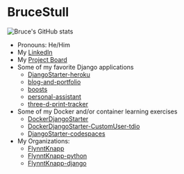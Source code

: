 # BruceStull

![Bruce's GitHub stats](https://github-readme-stats.vercel.app/api?username=brucestull&theme=vue&show_icons=true)

* Pronouns: He/Him
* My [LinkedIn](https://www.linkedin.com/in/bruce-stull/)
* My [Project Board](https://github.com/users/brucestull/projects/6/)
* Some of my favorite Django applications
  * [DjangoStarter-heroku](https://github.com/brucestull/DjangoStarter-heroku)
  * [blog-and-portfolio](https://github.com/brucestull/blog-and-portfolio)
  * [boosts](https://github.com/brucestull/boosts)
  * [personal-assistant](https://github.com/brucestull/personal-assistant)
  * [three-d-print-tracker](https://github.com/brucestull/three-d-print-tracker)
* Some of my Docker and/or container learning exercises
  * [DockerDjangoStarter](https://github.com/brucestull/DockerDjangoStarter)
  * [DockerDjangoStarter-CustomUser-tdio](https://github.com/brucestull/DockerDjangoStarter-CustomUser-tdio)
  * [DjangoStarter-codespaces](https://github.com/brucestull/DjangoStarter-codespaces)
* My Organizations:
  * [FlynntKnapp](https://github.com/FlynntKnapp/)
  * [FlynntKnapp-python](https://github.com/FlynntKnapp-python)
  * [FlynntKnapp-django](https://github.com/FlynntKnapp-django)

<!-- * 🌱 I’m currently learning and/or reviewing: -->

<!-- ![Snake Animation - courtesy of https://blog.arnabghosh.me/add-github-dark-snake-animation-readme](https://github.com/brucestull/brucestull/blob/output/github-contribution-grid-snake.svg)
 -->
 
<!--
**brucestull/brucestull** is a ✨ _special_ ✨ repository because its `README.md` (this file) appears on your GitHub profile.

Here are some ideas to get you started:

- 🔭 I’m currently working on ...
- 👯 I’m looking to collaborate on ...
- 🤔 I’m looking for help with ...
- 💬 Ask me about ...
- 📫 How to reach me: ...
- ⚡ Fun fact: ...
-->
